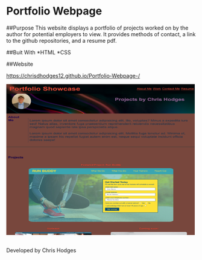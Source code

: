 # Portfolio Webpage 


##Purpose
This website displays a portfolio of projects worked on by the author for potential employers to view.  It provides methods of contact, a link to the github repositories, and a resume pdf.  

##Buit With
*HTML
*CSS

##Website

https://chrisdhodges12.github.io/Portfolio-Webpage-/

<img src="assets/images/website-screenshot.jpg" width="500px" height="400px">


##
Developed by Chris Hodges 
